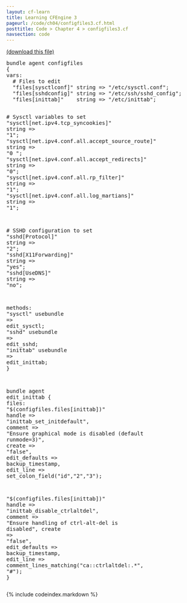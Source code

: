 ```yaml
---
layout: cf-learn
title: Learning CFEngine 3
pageurl: /code/ch04/configfiles3.cf.html
posttitle: Code > Chapter 4 > configfiles3.cf
navsection: code
---
```


[(download this file)](https://raw.github.com/zzamboni/cf-learn.info/master/src/ch04/configfiles3.cf)

<div class="highlight"><pre><span class="k">bundle</span> <span class="k">agent</span> <span class="nf">configfiles</span>
<span class="p">{</span>
<span class="kd">vars</span><span class="p">:</span>  
  <span class="c"># Files to edit</span>
  <span class="p">&quot;</span><span class="nv">files[sysctlconf]</span><span class="p">&quot;</span> <span class="kt">string</span> <span class="o">=&gt;</span> <span class="s">&quot;/etc/sysctl.conf&quot;</span><span class="p">;</span>
  <span class="p">&quot;</span><span class="nv">files[sshdconfig]</span><span class="p">&quot;</span> <span class="kt">string</span> <span class="o">=&gt;</span> <span class="s">&quot;/etc/ssh/sshd_config&quot;</span><span class="p">;</span>
  <span class="p">&quot;</span><span class="nv">files[inittab]</span><span class="p">&quot;</span>    <span class="kt">string</span> <span class="o">=&gt;</span> <span class="s">&quot;/etc/inittab&quot;</span><span class="p">;</span>

  <span class="c"># Sysctl variables to set</span>
  <span class="p">&quot;</span><span class="nv">sysctl[net.ipv4.tcp_syncookies]</span><span class="p">&quot;</span>               <span class="kt">string</span> <span class="o">=&gt;</span> <span class="s">&quot;1&quot;</span><span class="p">;</span>
  <span class="p">&quot;</span><span class="nv">sysctl[net.ipv4.conf.all.accept_source_route]</span><span class="p">&quot;</span> <span class="kt">string</span> <span class="o">=&gt;</span> <span class="s">&quot;0 &quot;</span><span class="p">;</span>
  <span class="p">&quot;</span><span class="nv">sysctl[net.ipv4.conf.all.accept_redirects]</span><span class="p">&quot;</span>    <span class="kt">string</span> <span class="o">=&gt;</span> <span class="s">&quot;0&quot;</span><span class="p">;</span>
  <span class="p">&quot;</span><span class="nv">sysctl[net.ipv4.conf.all.rp_filter]</span><span class="p">&quot;</span>           <span class="kt">string</span> <span class="o">=&gt;</span> <span class="s">&quot;1&quot;</span><span class="p">;</span>
  <span class="p">&quot;</span><span class="nv">sysctl[net.ipv4.conf.all.log_martians]</span><span class="p">&quot;</span>        <span class="kt">string</span> <span class="o">=&gt;</span> <span class="s">&quot;1&quot;</span><span class="p">;</span>

  <span class="c"># SSHD configuration to set</span>
  <span class="p">&quot;</span><span class="nv">sshd[Protocol]</span><span class="p">&quot;</span>                                <span class="kt">string</span> <span class="o">=&gt;</span> <span class="s">&quot;2&quot;</span><span class="p">;</span>
  <span class="p">&quot;</span><span class="nv">sshd[X11Forwarding]</span><span class="p">&quot;</span>                           <span class="kt">string</span> <span class="o">=&gt;</span> <span class="s">&quot;yes&quot;</span><span class="p">;</span>
  <span class="p">&quot;</span><span class="nv">sshd[UseDNS]</span><span class="p">&quot;</span>				  <span class="kt">string</span> <span class="o">=&gt;</span> <span class="s">&quot;no&quot;</span><span class="p">;</span>

<span class="kd">methods</span><span class="p">:</span>
  <span class="s">&quot;sysctl&quot;</span>  <span class="kr">usebundle</span> <span class="o">=&gt;</span> <span class="nf">edit_sysctl</span><span class="p">;</span>
  <span class="s">&quot;sshd&quot;</span>    <span class="kr">usebundle</span> <span class="o">=&gt;</span> <span class="nf">edit_sshd</span><span class="p">;</span>
  <span class="s">&quot;inittab&quot;</span> <span class="kr">usebundle</span> <span class="o">=&gt;</span> <span class="nf">edit_inittab</span><span class="p">;</span>
<span class="p">}</span>

<span class="k">bundle</span> <span class="k">agent</span> <span class="nf">edit_inittab</span>
<span class="p">{</span>
<span class="kd">files</span><span class="p">:</span>
  <span class="s">&quot;</span><span class="si">$(configfiles.files[inittab])</span><span class="s">&quot;</span>
    <span class="kr">handle</span> <span class="o">=&gt;</span> <span class="s">&quot;inittab_set_initdefault&quot;</span><span class="p">,</span>
    <span class="kr">comment</span> <span class="o">=&gt;</span> <span class="s">&quot;Ensure graphical mode is disabled (default runmode=3)&quot;</span><span class="p">,</span>
    <span class="kr">create</span>    <span class="o">=&gt;</span> <span class="s">&quot;false&quot;</span><span class="p">,</span>
    <span class="kr">edit_defaults</span> <span class="o">=&gt;</span> <span class="nf">backup_timestamp</span><span class="p">,</span>
    <span class="kr">edit_line</span> <span class="o">=&gt;</span> <span class="nf">set_colon_field</span><span class="p">(</span><span class="s">&quot;id&quot;</span><span class="p">,</span><span class="s">&quot;2&quot;</span><span class="p">,</span><span class="s">&quot;3&quot;</span><span class="p">);</span>

  <span class="s">&quot;</span><span class="si">$(configfiles.files[inittab])</span><span class="s">&quot;</span>
    <span class="kr">handle</span> <span class="o">=&gt;</span> <span class="s">&quot;inittab_disable_ctrlaltdel&quot;</span><span class="p">,</span>
    <span class="kr">comment</span> <span class="o">=&gt;</span> <span class="s">&quot;Ensure handling of ctrl-alt-del is disabled&quot;</span><span class="p">,</span>
    <span class="kr">create</span>    <span class="o">=&gt;</span> <span class="s">&quot;false&quot;</span><span class="p">,</span>
    <span class="kr">edit_defaults</span> <span class="o">=&gt;</span> <span class="nf">backup_timestamp</span><span class="p">,</span>
    <span class="kr">edit_line</span> <span class="o">=&gt;</span> <span class="nf">comment_lines_matching</span><span class="p">(</span><span class="s">&quot;ca::ctrlaltdel:.*&quot;</span><span class="p">,</span> <span class="s">&quot;#&quot;</span><span class="p">);</span>
<span class="p">}</span>
</pre></div>


{% include codeindex.markdown %}
